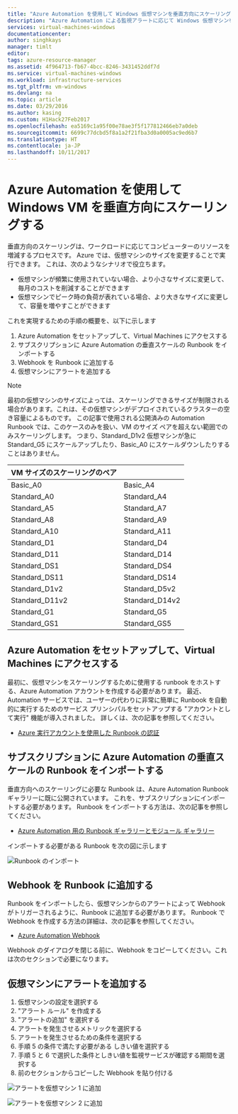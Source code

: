 ```yaml
---
title: "Azure Automation を使用して Windows 仮想マシンを垂直方向にスケーリングする | Microsoft Docs"
description: "Azure Automation による監視アラートに応じて Windows 仮想マシンを垂直方向にスケーリングします"
services: virtual-machines-windows
documentationcenter: 
author: singhkays
manager: timlt
editor: 
tags: azure-resource-manager
ms.assetid: 4f964713-fb67-4bcc-8246-3431452ddf7d
ms.service: virtual-machines-windows
ms.workload: infrastructure-services
ms.tgt_pltfrm: vm-windows
ms.devlang: na
ms.topic: article
ms.date: 03/29/2016
ms.author: kasing
ms.custom: H1Hack27Feb2017
ms.openlocfilehash: ea5169c1a95f00e78ae3f5f177812466eb7a0deb
ms.sourcegitcommit: 6699c77dcbd5f8a1a2f21fba3d0a0005ac9ed6b7
ms.translationtype: HT
ms.contentlocale: ja-JP
ms.lasthandoff: 10/11/2017
---
```

# <a name="vertically-scale-windows-vms-with-azure-automation"></a>Azure Automation を使用して Windows VM を垂直方向にスケーリングする

垂直方向のスケーリングは、ワークロードに応じてコンピューターのリソースを増減するプロセスです。 Azure では、仮想マシンのサイズを変更することで実行できます。 これは、次のようなシナリオで役立ちます。

* 仮想マシンが頻繁に使用されていない場合、より小さなサイズに変更して、毎月のコストを削減することができます
* 仮想マシンでピーク時の負荷が表れている場合、より大きなサイズに変更して、容量を増やすことができます

これを実現するための手順の概要を、以下に示します

1. Azure Automation をセットアップして、Virtual Machines にアクセスする
2. サブスクリプションに Azure Automation の垂直スケールの Runbook をインポートする
3. Webhook を Runbook に追加する
4. 仮想マシンにアラートを追加する

> [!NOTE]
> 最初の仮想マシンのサイズによっては、スケーリングできるサイズが制限される場合があります。これは、その仮想マシンがデプロイされているクラスターの空き容量によるものです。 この記事で使用される公開済みの Automation Runbook では、このケースのみを扱い、VM のサイズ ペアを超えない範囲でのみスケーリングします。 つまり、Standard_D1v2 仮想マシンが急に Standard_G5 にスケールアップしたり、Basic_A0 にスケールダウンしたりすることはありません。
> 
> | VM サイズのスケーリングのペア |  |
> | --- | --- |
> | Basic_A0 |Basic_A4 |
> | Standard_A0 |Standard_A4 |
> | Standard_A5 |Standard_A7 |
> | Standard_A8 |Standard_A9 |
> | Standard_A10 |Standard_A11 |
> | Standard_D1 |Standard_D4 |
> | Standard_D11 |Standard_D14 |
> | Standard_DS1 |Standard_DS4 |
> | Standard_DS11 |Standard_DS14 |
> | Standard_D1v2 |Standard_D5v2 |
> | Standard_D11v2 |Standard_D14v2 |
> | Standard_G1 |Standard_G5 |
> | Standard_GS1 |Standard_GS5 |
> 
> 

## <a name="setup-azure-automation-to-access-your-virtual-machines"></a>Azure Automation をセットアップして、Virtual Machines にアクセスする
最初に、仮想マシンをスケーリングするために使用する runbook をホストする、Azure Automation アカウントを作成する必要があります。 最近、Automation サービスでは、ユーザーの代わりに非常に簡単に Runbook を自動的に実行するためのサービス プリンシパルをセットアップする "アカウントとして実行" 機能が導入されました。 詳しくは、次の記事を参照してください。

* [Azure 実行アカウントを使用した Runbook の認証](../../automation/automation-sec-configure-azure-runas-account.md)

## <a name="import-the-azure-automation-vertical-scale-runbooks-into-your-subscription"></a>サブスクリプションに Azure Automation の垂直スケールの Runbook をインポートする
垂直方向へのスケーリングに必要な Runbook は、Azure Automation Runbook ギャラリーに既に公開されています。 これを、サブスクリプションにインポートする必要があります。 Runbook をインポートする方法は、次の記事を参照してください。

* [Azure Automation 用の Runbook ギャラリーとモジュール ギャラリー](../../automation/automation-runbook-gallery.md)

インポートする必要がある Runbook を次の図に示します

![Runbook のインポート](./media/vertical-scaling-automation/scale-runbooks.png)

## <a name="add-a-webhook-to-your-runbook"></a>Webhook を Runbook に追加する
Runbook をインポートしたら、仮想マシンからのアラートによって Webhook がトリガーされるように、Runbook に追加する必要があります。 Runbook で Webhook を作成する方法の詳細は、次の記事を参照してください。

* [Azure Automation Webhook](../../automation/automation-webhooks.md)

Webhook のダイアログを閉じる前に、Webhook をコピーしてください。これは次のセクションで必要になります。

## <a name="add-an-alert-to-your-virtual-machine"></a>仮想マシンにアラートを追加する
1. 仮想マシンの設定を選択する
2. "アラート ルール" を作成する
3. "アラートの追加" を選択する
4. アラートを発生させるメトリックを選択する
5. アラートを発生させるための条件を選択する
6. 手順 5 の条件で満たす必要がある しきい値を選択する
7. 手順 5 と 6 で選択した条件としきい値を監視サービスが確認する期間を選択する
8. 前のセクションからコピーした Webhook を貼り付ける

![アラートを仮想マシン 1 に追加](./media/vertical-scaling-automation/add-alert-webhook-1.png)

![アラートを仮想マシン 2 に追加](./media/vertical-scaling-automation/add-alert-webhook-2.png)

